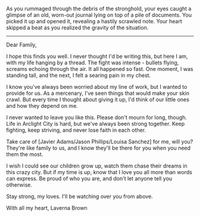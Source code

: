 As you rummaged through the debris of the stronghold, your eyes caught a glimpse of an old, worn-out journal lying on top of a pile of documents. You picked it up and opened it, revealing a hastily scrawled note. Your heart skipped a beat as you realized the gravity of the situation.

---

Dear Family,

I hope this finds you well. I never thought I'd be writing this, but here I am, with my life hanging by a thread. The fight was intense - bullets flying, screams echoing through the air. It all happened so fast. One moment, I was standing tall, and the next, I felt a searing pain in my chest.

I know you've always been worried about my line of work, but I wanted to provide for us. As a mercenary, I've seen things that would make your skin crawl. But every time I thought about giving it up, I'd think of our little ones and how they depend on me.

I never wanted to leave you like this. Please don't mourn for long, though. Life in Arclight City is hard, but we've always been strong together. Keep fighting, keep striving, and never lose faith in each other.

Take care of [Javier Adams/Jason Phillips/Louisa Sanchez] for me, will you? They're like family to us, and I know they'll be there for you when you need them the most.

I wish I could see our children grow up, watch them chase their dreams in this crazy city. But if my time is up, know that I love you all more than words can express. Be proud of who you are, and don't let anyone tell you otherwise.

Stay strong, my loves. I'll be watching over you from above.

With all my heart,
Laverna Brown
